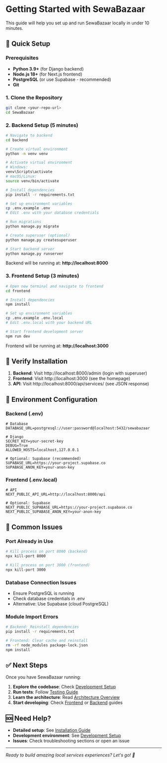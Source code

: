 # Getting Started with SewaBazaar

This guide will help you set up and run SewaBazaar locally in under 10 minutes.

## 🚀 Quick Setup

### Prerequisites
- **Python 3.9+** (for Django backend)
- **Node.js 18+** (for Next.js frontend)
- **PostgreSQL** (or use Supabase - recommended)
- **Git**

### 1. Clone the Repository
```bash
git clone <your-repo-url>
cd SewaBazaar
```

### 2. Backend Setup (5 minutes)
```bash
# Navigate to backend
cd backend

# Create virtual environment
python -m venv venv

# Activate virtual environment
# Windows:
venv\Scripts\activate
# macOS/Linux:
source venv/bin/activate

# Install dependencies
pip install -r requirements.txt

# Set up environment variables
cp .env.example .env
# Edit .env with your database credentials

# Run migrations
python manage.py migrate

# Create superuser (optional)
python manage.py createsuperuser

# Start backend server
python manage.py runserver
```

Backend will be running at: **http://localhost:8000**

### 3. Frontend Setup (3 minutes)
```bash
# Open new terminal and navigate to frontend
cd frontend

# Install dependencies
npm install

# Set up environment variables
cp .env.example .env.local
# Edit .env.local with your backend URL

# Start frontend development server
npm run dev
```

Frontend will be running at: **http://localhost:3000**

## 🎯 Verify Installation

1. **Backend**: Visit http://localhost:8000/admin (login with superuser)
2. **Frontend**: Visit http://localhost:3000 (see the homepage)
3. **API**: Visit http://localhost:8000/api/services/ (see JSON response)

## 🔧 Environment Configuration

### Backend (.env)
```env
# Database
DATABASE_URL=postgresql://user:password@localhost:5432/sewabazaar

# Django
SECRET_KEY=your-secret-key
DEBUG=True
ALLOWED_HOSTS=localhost,127.0.0.1

# Optional: Supabase (recommended)
SUPABASE_URL=https://your-project.supabase.co
SUPABASE_ANON_KEY=your-anon-key
```

### Frontend (.env.local)
```env
# API
NEXT_PUBLIC_API_URL=http://localhost:8000/api

# Optional: Supabase
NEXT_PUBLIC_SUPABASE_URL=https://your-project.supabase.co
NEXT_PUBLIC_SUPABASE_ANON_KEY=your-anon-key
```

## 🚨 Common Issues

### Port Already in Use
```bash
# Kill process on port 8000 (backend)
npx kill-port 8000

# Kill process on port 3000 (frontend)
npx kill-port 3000
```

### Database Connection Issues
- Ensure PostgreSQL is running
- Check database credentials in .env
- Alternative: Use Supabase (cloud PostgreSQL)

### Module Import Errors
```bash
# Backend: Reinstall dependencies
pip install -r requirements.txt

# Frontend: Clear cache and reinstall
rm -rf node_modules package-lock.json
npm install
```

## ✅ Next Steps

Once you have SewaBazaar running:

1. **Explore the codebase**: Check [Development Setup](./DEVELOPMENT.md)
2. **Run tests**: Follow [Testing Guide](../testing/TESTING_STRATEGY.md)
3. **Learn the architecture**: Read [Architecture Overview](../architecture/README.md)
4. **Start developing**: Check [Frontend](../frontend/README.md) or [Backend](../backend/README.md) guides

## 🆘 Need Help?

- **Detailed setup**: See [Installation Guide](./INSTALLATION.md)
- **Development environment**: See [Development Setup](./DEVELOPMENT.md)
- **Issues**: Check troubleshooting sections or open an issue

---

*Ready to build amazing local services experiences? Let's go! 🎉*